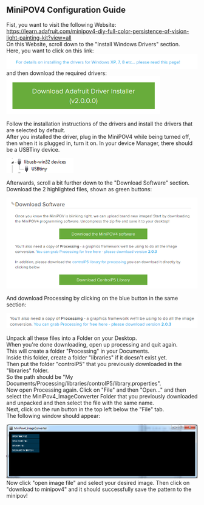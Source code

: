 ## MiniPOV4 Configuration Guide  

Fist, you want to visit the following Website:  
https://learn.adafruit.com/minipov4-diy-full-color-persistence-of-vision-light-painting-kit?view=all  
On this Website, scroll down to the "Install Windows Drivers" section.  
Here, you want to click on this link:
![title](https://github.com/JeyAl/internship/blob/master/images/drivers_link.PNG)
and then download the required drivers:
![title](https://github.com/JeyAl/internship/blob/master/images/drivers_download.PNG)

Follow the installation instructions of the drivers and install the drivers that are selected by default.  
After you installed the driver, plug in the MiniPOV4 while being turned off, then when it is plugged in, turn it on.
In your device Manager, there should be a USBTiny device.

![title](https://github.com/JeyAl/internship/blob/master/images/USBTiny.PNG)

Afterwards, scroll a bit further down to the "Download Software" section.  
Download the 2 highlighted files, shown as green buttons:  

![title](https://github.com/JeyAl/internship/blob/master/images/downloads.PNG)

And download Processing by clicking on the blue button in the same section:

![title](https://github.com/JeyAl/internship/blob/master/images/processing.PNG)

Unpack all these files into a Folder on your Desktop.  
When you're done downloading, open up processing and quit again.  
This will create a folder "Processing" in your Documents.  
Inside this folder, create a folder "libraries" if it doesn't exist yet.  
Then put the folder "controlP5" that you previously downloaded in the "libraries" folder.  
So the path should be "My Documents/Processing/libraries/controlP5/library.properties".  
Now open Processing again.  Click on "File" and then "Open..." and then select the MiniPov4_ImageConverter Folder that you previously downloaded and unpacked and then select the file with the same name.  
Next, click on the run button in the top left below the "File" tab.  
The following window should appear:  

![title](https://github.com/JeyAl/internship/blob/master/images/converter.PNG)
Now click "open image file" and select your desired image. 
Then click on "download to minipov4" and it should successfully save the pattern to the minipov!  





